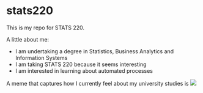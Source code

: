 # stats220

This is my repo for STATS 220. 

A little about me:

- I am undertaking a degree in Statistics, Business Analytics and Information Systems
- I am taking STATS 220 because it seems interesting
- I am interested in learning about automated processes

A meme that captures how I currently feel about my university studies is 
![](https://media1.tenor.com/m/wCDgXWspLF0AAAAd/snoopy-peanuts.gif)
